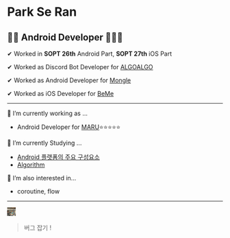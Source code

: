 # Park Se Ran

## 👩‍💻 **Android** Developer 📱📱📱

✔ Worked in **SOPT 26th** Android Part, **SOPT 27th** iOS Part

✔ Worked as Discord Bot Developer for [ALGOALGO](https://github.com/ALGOALGO-swu/algoalgo-discord-bot)

✔ Worked as Android Developer for [Mongle](https://github.com/Sopt-Mongle/MongleAndroid_RELEASE)

✔ Worked as iOS Developer for [BeMe](https://github.com/TeamBeMe/BeMeiOS)

---
🔭 I’m currently working as ...
- Android Developer for [MARU](https://github.com/bookmaru/BABONUNU)⭐️⭐️⭐️⭐️⭐️
    
🌱 I’m currently Studying ...
- [Android 플랫폼의 주요 구성요소](https://github.com/sery270/android-fw-samples)
- [Algorithm](https://github.com/sery270/Algorithm)

🤔 I’m also interested in...
- coroutine, flow 
---
<img src="KakaoTalk_Photo_2020-11-02-09-27-16.jpeg" alt="2-1" style="zoom:10%;" width = "200px"/> 

> 버그 잡기 ! 

